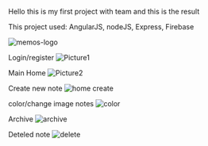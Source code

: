 Hello this is my first project with team and this is the result

This project used: AngularJS, nodeJS, Express, Firebase 

![memos-logo](https://user-images.githubusercontent.com/77221040/201473383-d4df23b0-23b2-4321-ade6-d16d5f42c793.png)

Login/register
![Picture1](https://user-images.githubusercontent.com/77221040/201473830-c30338ae-3733-4a79-8191-e135caff408d.png)

Main Home
![Picture2](https://user-images.githubusercontent.com/77221040/201473857-0373898b-95ca-49e0-8e7b-c1bf98c4d083.png)

Create new note
![home create](https://user-images.githubusercontent.com/77221040/201473912-b7d63e06-0ca5-4a17-95e1-7c38570208ea.jpg)

color/change image notes
![color](https://user-images.githubusercontent.com/77221040/201473931-f14bfb69-8477-4995-8bec-48362fae3a92.jpg)

Archive
![archive](https://user-images.githubusercontent.com/77221040/201473948-08e5c613-c078-4be3-b4eb-03830b27309b.jpg)

Deteled note
![delete](https://user-images.githubusercontent.com/77221040/201473920-9a3936c0-e313-45ce-aab4-53937f042a0f.jpg)

